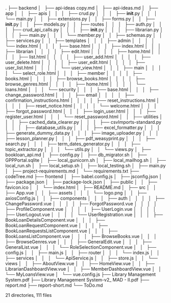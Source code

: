 .
├── backend
│   ├── api-ideas copy.md
│   ├── api-ideas.md
│   ├── app
│   │   ├── apis
│   │   │   ├── crud.py
│   │   │   ├── __init__.py
│   │   │   └── main.py
│   │   ├── extensions.py
│   │   ├── forms.py
│   │   ├── __init__.py
│   │   ├── models.py
│   │   ├── routes
│   │   │   ├── auth.py
│   │   │   ├── crud_api_calls.py
│   │   │   ├── __init__.py
│   │   │   ├── librarian.py
│   │   │   ├── main.py
│   │   │   └── member.py
│   │   ├── schemas.py
│   │   ├── services.py
│   │   ├── templates
│   │   │   ├── admin
│   │   │   │   └── index.html
│   │   │   ├── base.html
│   │   │   ├── index.html
│   │   │   ├── librarian
│   │   │   │   ├── edit.html
│   │   │   │   ├── home.html
│   │   │   │   ├── list.html
│   │   │   │   ├── user_add.html
│   │   │   │   ├── user_delete.html
│   │   │   │   ├── user_edit.html
│   │   │   │   ├── user_list.html
│   │   │   │   └── user_view.html
│   │   │   ├── main
│   │   │   │   └── select_role.html
│   │   │   ├── member
│   │   │   │   ├── books.html
│   │   │   │   ├── browse_books.html
│   │   │   │   ├── browse_genres.html
│   │   │   │   ├── home.html
│   │   │   │   └── loans.html
│   │   │   └── security
│   │   │       ├── base.html
│   │   │       ├── change_password.html
│   │   │       ├── email
│   │   │       │   ├── confirmation_instructions.html
│   │   │       │   ├── reset_instructions.html
│   │   │       │   ├── reset_notice.html
│   │   │       │   └── welcome.html
│   │   │       ├── forgot_password.html
│   │   │       ├── login_user.html
│   │   │       ├── register_user.html
│   │   │       └── reset_password.html
│   │   ├── utilities
│   │   │   ├── cached_data_clearer.py
│   │   │   ├── csvImports-standard.py
│   │   │   ├── database_utils.py
│   │   │   ├── excel_formatter.py
│   │   │   ├── generate_dummy_data.py
│   │   │   ├── image_uploader.py
│   │   │   ├── lesson_planner.py
│   │   │   ├── pdf_weasyprint.py
│   │   │   ├── search.py
│   │   │   ├── term_dates_generator.py
│   │   │   ├── topic_extractor.py
│   │   │   └── utils.py
│   │   └── views.py
│   ├── bookloan_api.md
│   ├── config.py
│   ├── db_migrator.sh
│   ├── GPPPortal.sqlite
│   ├── local_gunicorn.sh
│   ├── local_mailhog.sh
│   ├── local_run.sh
│   ├── local_setup.sh
│   ├── local_testing.sh
│   ├── main.py
│   ├── project-requirements.md
│   └── requirements.txt
├── codeTree.md
├── frontend
│   ├── babel.config.js
│   ├── jsconfig.json
│   ├── package.json
│   ├── package-lock.json
│   ├── public
│   │   ├── favicon.ico
│   │   └── index.html
│   ├── README.md
│   ├── src
│   │   ├── App.vue
│   │   ├── assets
│   │   │   └── logo.png
│   │   ├── axiosConfig.js
│   │   ├── components
│   │   │   ├── auth
│   │   │   │   ├── ChangePassword.vue
│   │   │   │   ├── ForgotPassword.vue
│   │   │   │   ├── ProfileComponent.vue
│   │   │   │   ├── UserLogin.vue
│   │   │   │   ├── UserLogout.vue
│   │   │   │   └── UserRegistration.vue
│   │   │   ├── BookLoanDetailsComponent.vue
│   │   │   ├── BookLoanRequestComponent.vue
│   │   │   ├── BookLoanRequestsListComponent.vue
│   │   │   ├── BookLoansListComponent.vue
│   │   │   ├── BrowseBooks.vue
│   │   │   ├── BrowseGenres.vue
│   │   │   ├── GeneralEdit.vue
│   │   │   ├── GeneralList.vue
│   │   │   └── RoleSelectionComponent.vue
│   │   ├── config.js
│   │   ├── main.js
│   │   ├── router
│   │   │   └── index.js
│   │   ├── services
│   │   │   └── ApiService.js
│   │   ├── store.js
│   │   └── views
│   │       ├── AboutView.vue
│   │       ├── HomeView.vue
│   │       ├── LibrarianDashboardView.vue
│   │       ├── MemberDashboardView.vue
│   │       └── MyLoansView.vue
│   └── vue.config.js
├── Library Management System.pdf
├── Library Management System-v2_ MAD - II.pdf
├── report.md
├── report-short.md
└── ToDo.md

21 directories, 111 files
